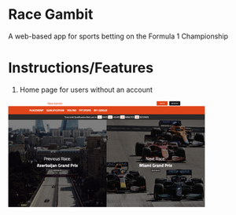 # Race Gambit

A web-based app for sports betting on the Formula 1 Championship

# Instructions/Features

1. Home page for users without an account
<img src="/public/images/readme/home.png" alt="Home Page" width="400" height="auto">